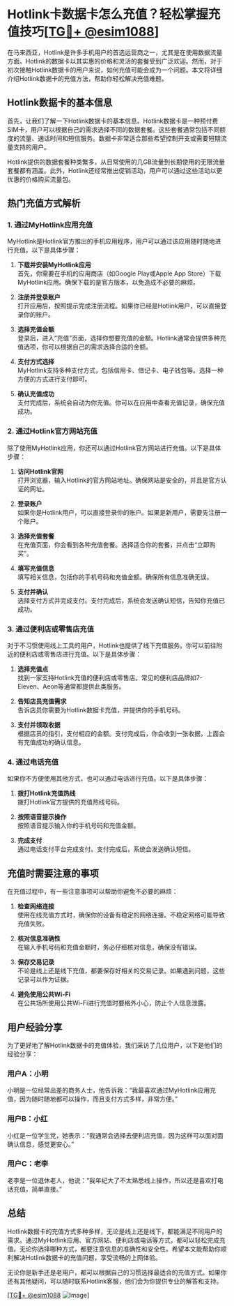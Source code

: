 # Hotlink卡数据卡怎么充值？轻松掌握充值技巧[[TG💪+ @esim1088](https://t.me/s/esim1088)]

在马来西亚，Hotlink是许多手机用户的首选运营商之一，尤其是在使用数据流量方面。Hotlink的数据卡以其实惠的价格和灵活的套餐受到广泛欢迎。然而，对于初次接触Hotlink数据卡的用户来说，如何充值可能会成为一个问题。本文将详细介绍Hotlink数据卡的充值方法，帮助你轻松解决充值难题。

## Hotlink数据卡的基本信息

首先，让我们了解一下Hotlink数据卡的基本信息。Hotlink数据卡是一种预付费SIM卡，用户可以根据自己的需求选择不同的数据套餐。这些套餐通常包括不同额度的流量、通话时间和短信服务。数据卡非常适合那些希望控制开支或需要短期流量支持的用户。

Hotlink提供的数据套餐种类繁多，从日常使用的几GB流量到长期使用的无限流量套餐都有涵盖。此外，Hotlink还经常推出促销活动，用户可以通过这些活动以更优惠的价格购买流量包。

## 热门充值方式解析

### 1. **通过MyHotlink应用充值**

MyHotlink是Hotlink官方推出的手机应用程序，用户可以通过该应用随时随地进行充值。以下是具体步骤：

1. **下载并安装MyHotlink应用**  
   首先，你需要在手机的应用商店（如Google Play或Apple App Store）下载MyHotlink应用。确保下载的是官方版本，以免造成不必要的麻烦。

2. **注册并登录账户**  
   打开应用后，按照提示完成注册流程。如果你已经是Hotlink用户，可以直接登录你的账户。

3. **选择充值金额**  
   登录后，进入“充值”页面，选择你想要充值的金额。Hotlink通常会提供多种充值选项，你可以根据自己的需求选择合适的金额。

4. **支付方式选择**  
   MyHotlink支持多种支付方式，包括信用卡、借记卡、电子钱包等。选择一种方便的方式进行支付即可。

5. **确认充值成功**  
   支付完成后，系统会自动为你充值。你可以在应用中查看充值记录，确保充值成功。

### 2. **通过Hotlink官方网站充值**

除了使用MyHotlink应用，你还可以通过Hotlink官方网站进行充值。以下是具体步骤：

1. **访问Hotlink官网**  
   打开浏览器，输入Hotlink的官方网站地址。确保网站是安全的，并且是官方认证的网址。

2. **登录账户**  
   如果你是Hotlink用户，可以直接登录你的账户。如果是新用户，需要先注册一个账户。

3. **选择充值套餐**  
   在充值页面，你会看到各种充值套餐。选择适合你的套餐，并点击“立即购买”。

4. **填写充值信息**  
   填写相关信息，包括你的手机号码和充值金额。确保所有信息准确无误。

5. **支付并确认**  
   选择支付方式并完成支付。支付完成后，系统会发送确认短信，告知你充值已成功。

### 3. **通过便利店或零售店充值**

对于不习惯使用线上工具的用户，Hotlink也提供了线下充值服务。你可以前往附近的便利店或零售店进行充值。以下是具体步骤：

1. **选择充值点**  
   找到一家支持Hotlink充值的便利店或零售店。常见的便利店品牌如7-Eleven、Aeon等通常都提供此类服务。

2. **告知店员充值需求**  
   告诉店员你需要为Hotlink数据卡充值，并提供你的手机号码。

3. **支付并领取收据**  
   根据店员的指引，支付相应的金额。支付完成后，你会收到一张收据，上面会有充值成功的确认信息。

### 4. **通过电话充值**

如果你不方便使用其他方式，也可以通过电话进行充值。以下是具体步骤：

1. **拨打Hotlink充值热线**  
   拨打Hotlink官方提供的充值热线号码。

2. **按照语音提示操作**  
   按照语音提示输入你的手机号码和充值金额。

3. **完成支付**  
   通过电话支付平台完成支付。支付完成后，系统会发送确认短信。

## 充值时需要注意的事项

在充值过程中，有一些注意事项可以帮助你避免不必要的麻烦：

1. **检查网络连接**  
   使用在线充值方式时，确保你的设备有稳定的网络连接。不稳定网络可能导致充值失败。

2. **核对信息准确性**  
   在输入手机号码和充值金额时，务必仔细核对信息，确保没有错误。

3. **保存交易记录**  
   不论是线上还是线下充值，都要保存好相关的交易记录。如果遇到问题，这些记录可以作为证据。

4. **避免使用公共Wi-Fi**  
   在公共场所使用公共Wi-Fi进行充值时要格外小心，防止个人信息泄露。

## 用户经验分享

为了更好地了解Hotlink数据卡的充值体验，我们采访了几位用户，以下是他们的经验分享：

### 用户A：小明  
小明是一位经常出差的商务人士，他告诉我：“我最喜欢通过MyHotlink应用充值，因为随时随地都可以操作，而且支付方式多样，非常方便。”

### 用户B：小红  
小红是一位学生党，她表示：“我通常会选择去便利店充值，因为这样可以面对面确认信息，感觉更安心。”

### 用户C：老李  
老李是一位退休老人，他说：“我年纪大了不太熟悉线上操作，所以还是喜欢打电话充值，简单直接。”

## 总结

Hotlink数据卡的充值方式多种多样，无论是线上还是线下，都能满足不同用户的需求。通过MyHotlink应用、官方网站、便利店或电话等方式，都可以轻松完成充值。无论你选择哪种方式，都要注意信息的准确性和安全性。希望本文能帮助你顺利解决Hotlink数据卡的充值问题，享受流畅的上网体验。

无论你是新手还是老用户，都可以根据自己的习惯选择最适合的充值方式。如果你还有其他疑问，可以随时联系Hotlink客服，他们会为你提供专业的解答和支持。

[[TG💪+ @esim1088](https://t.me/s/esim1088) ![Image](https://i.postimg.cc/4NQfJmqS/Snipaste-2025-05-13-00-14-12.png)]